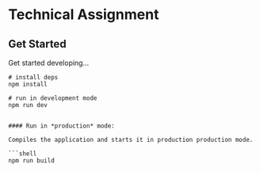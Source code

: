 # Technical Assignment

## Get Started

Get started developing...

````shell
# install deps
npm install

# run in development mode
npm run dev


#### Run in *production* mode:

Compiles the application and starts it in production production mode.

```shell
npm run build
````
